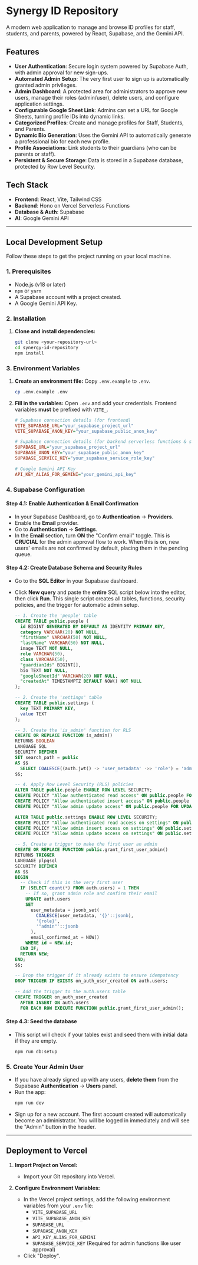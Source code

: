 # Synergy ID Repository

A modern web application to manage and browse ID profiles for staff, students, and parents, powered by React, Supabase, and the Gemini API.

## Features

-   **User Authentication**: Secure login system powered by Supabase Auth, with admin approval for new sign-ups.
-   **Automated Admin Setup**: The very first user to sign up is automatically granted admin privileges.
-   **Admin Dashboard**: A protected area for administrators to approve new users, manage their roles (admin/user), delete users, and configure application settings.
-   **Configurable Google Sheet Link**: Admins can set a URL for Google Sheets, turning profile IDs into dynamic links.
-   **Categorized Profiles**: Create and manage profiles for Staff, Students, and Parents.
-   **Dynamic Bio Generation**: Uses the Gemini API to automatically generate a professional bio for each new profile.
-   **Profile Associations**: Link students to their guardians (who can be parents or staff).
-   **Persistent & Secure Storage**: Data is stored in a Supabase database, protected by Row Level Security.

## Tech Stack

-   **Frontend**: React, Vite, Tailwind CSS
-   **Backend**: Hono on Vercel Serverless Functions
-   **Database & Auth**: Supabase
-   **AI**: Google Gemini API

---

## Local Development Setup

Follow these steps to get the project running on your local machine.

### 1. Prerequisites

-   Node.js (v18 or later)
-   `npm` or `yarn`
-   A Supabase account with a project created.
-   A Google Gemini API Key.

### 2. Installation

1.  **Clone and install dependencies:**
    ```bash
    git clone <your-repository-url>
    cd synergy-id-repository
    npm install
    ```

### 3. Environment Variables

1.  **Create an environment file:** Copy `.env.example` to `.env`.
    ```bash
    cp .env.example .env
    ```

2.  **Fill in the variables:** Open `.env` and add your credentials. Frontend variables **must** be prefixed with `VITE_`.
    ```ini
    # Supabase connection details (for frontend)
    VITE_SUPABASE_URL="your_supabase_project_url"
    VITE_SUPABASE_ANON_KEY="your_supabase_public_anon_key"

    # Supabase connection details (for backend serverless functions & scripts)
    SUPABASE_URL="your_supabase_project_url"
    SUPABASE_ANON_KEY="your_supabase_public_anon_key"
    SUPABASE_SERVICE_KEY="your_supabase_service_role_key"

    # Google Gemini API Key
    API_KEY_ALIAS_FOR_GEMINI="your_gemini_api_key"
    ```

### 4. Supabase Configuration

#### Step 4.1: Enable Authentication & Email Confirmation

-   In your Supabase Dashboard, go to **Authentication** -> **Providers**.
-   Enable the **Email** provider.
-   Go to **Authentication** -> **Settings**.
-   In the **Email** section, turn **ON** the "Confirm email" toggle. This is **CRUCIAL** for the admin approval flow to work. When this is on, new users' emails are not confirmed by default, placing them in the pending queue.

#### Step 4.2: Create Database Schema and Security Rules

-   Go to the **SQL Editor** in your Supabase dashboard.
-   Click **New query** and paste the **entire** SQL script below into the editor, then click **Run**. This single script creates all tables, functions, security policies, and the trigger for automatic admin setup.

    ```sql
    -- 1. Create the 'people' table
    CREATE TABLE public.people (
      id BIGINT GENERATED BY DEFAULT AS IDENTITY PRIMARY KEY,
      category VARCHAR(20) NOT NULL,
      "firstName" VARCHAR(50) NOT NULL,
      "lastName" VARCHAR(50) NOT NULL,
      image TEXT NOT NULL,
      role VARCHAR(50),
      class VARCHAR(50),
      "guardianIds" BIGINT[],
      bio TEXT NOT NULL,
      "googleSheetId" VARCHAR(20) NOT NULL,
      "createdAt" TIMESTAMPTZ DEFAULT NOW() NOT NULL
    );

    -- 2. Create the 'settings' table
    CREATE TABLE public.settings (
      key TEXT PRIMARY KEY,
      value TEXT
    );

    -- 3. Create the 'is_admin' function for RLS
    CREATE OR REPLACE FUNCTION is_admin()
    RETURNS BOOLEAN
    LANGUAGE SQL
    SECURITY DEFINER
    SET search_path = public
    AS $$
      SELECT COALESCE((auth.jwt() -> 'user_metadata' ->> 'role') = 'admin', FALSE)
    $$;

    -- 4. Apply Row Level Security (RLS) policies
    ALTER TABLE public.people ENABLE ROW LEVEL SECURITY;
    CREATE POLICY "Allow authenticated read access" ON public.people FOR SELECT TO authenticated USING (TRUE);
    CREATE POLICY "Allow authenticated insert access" ON public.people FOR INSERT TO authenticated WITH CHECK (TRUE);
    CREATE POLICY "Allow admin update access" ON public.people FOR UPDATE USING (is_admin()) WITH CHECK (is_admin());

    ALTER TABLE public.settings ENABLE ROW LEVEL SECURITY;
    CREATE POLICY "Allow authenticated read access on settings" ON public.settings FOR SELECT TO authenticated USING (TRUE);
    CREATE POLICY "Allow admin insert access on settings" ON public.settings FOR INSERT WITH CHECK (is_admin());
    CREATE POLICY "Allow admin update access on settings" ON public.settings FOR UPDATE USING (is_admin()) WITH CHECK (is_admin());

    -- 5. Create a trigger to make the first user an admin
    CREATE OR REPLACE FUNCTION public.grant_first_user_admin()
    RETURNS TRIGGER
    LANGUAGE plpgsql
    SECURITY DEFINER
    AS $$
    BEGIN
      -- Check if this is the very first user
      IF (SELECT count(*) FROM auth.users) = 1 THEN
        -- If so, grant admin role and confirm their email
        UPDATE auth.users
        SET
          user_metadata = jsonb_set(
            COALESCE(user_metadata, '{}'::jsonb),
            '{role}',
            '"admin"'::jsonb
          ),
          email_confirmed_at = NOW()
        WHERE id = NEW.id;
      END IF;
      RETURN NEW;
    END;
    $$;

    -- Drop the trigger if it already exists to ensure idempotency
    DROP TRIGGER IF EXISTS on_auth_user_created ON auth.users;

    -- Add the trigger to the auth.users table
    CREATE TRIGGER on_auth_user_created
      AFTER INSERT ON auth.users
      FOR EACH ROW EXECUTE FUNCTION public.grant_first_user_admin();
    ```

#### Step 4.3: Seed the database

-   This script will check if your tables exist and seed them with initial data if they are empty.
    ```bash
    npm run db:setup
    ```

### 5. Create Your Admin User

-   If you have already signed up with any users, **delete them** from the Supabase **Authentication** -> **Users** panel.
-   Run the app:
    ```bash
    npm run dev
    ```
-   Sign up for a new account. The first account created will automatically become an administrator. You will be logged in immediately and will see the "Admin" button in the header.

---

## Deployment to Vercel

1.  **Import Project on Vercel:**
    -   Import your Git repository into Vercel.

2.  **Configure Environment Variables:**
    -   In the Vercel project settings, add the following environment variables from your `.env` file:
        -   `VITE_SUPABASE_URL`
        -   `VITE_SUPABASE_ANON_KEY`
        -   `SUPABASE_URL`
        -   `SUPABASE_ANON_KEY`
        -   `API_KEY_ALIAS_FOR_GEMINI`
        -   `SUPABASE_SERVICE_KEY` (Required for admin functions like user approval)
    -   Click "Deploy".